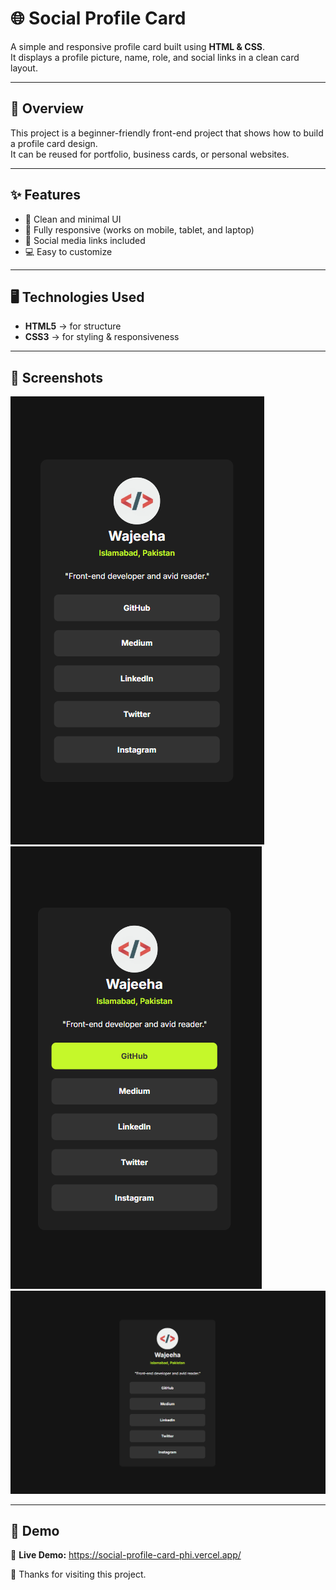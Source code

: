 # 🌐 Social Profile Card  

A simple and responsive profile card built using **HTML & CSS**.  
It displays a profile picture, name, role, and social links in a clean card layout.  

---

## 📖 Overview  
This project is a beginner-friendly front-end project that shows how to build a profile card design.  
It can be reused for portfolio, business cards, or personal websites.  

---

## ✨ Features  
- 🎨 Clean and minimal UI  
- 📱 Fully responsive (works on mobile, tablet, and laptop)  
- 🔗 Social media links included  
- 💻 Easy to customize  

---

## 🖥️ Technologies Used  
- **HTML5** → for structure  
- **CSS3** → for styling & responsiveness
---

## 📸 Screenshots  
![Screenshot 1](assets/screenshots/mobile.png) ![Screenshot 2](assets/screenshots/active.png)  
![Screenshot 2](assets/screenshots/laptop.png) 

---

## 🚀 Demo  
🔗 **Live Demo:**   https://social-profile-card-phi.vercel.app/


🙂 Thanks for visiting this project. 

